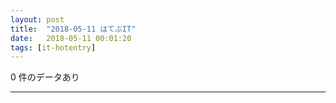 ```yaml
---
layout: post
title:  "2018-05-11 はてぶIT"
date:   2018-05-11 00:01:20
tags: [it-hotentry]
---
```

0 件のデータあり

<hr>
